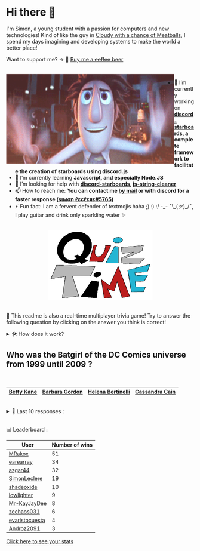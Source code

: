 # Hi there 👋

I'm Simon, a young student with a passion for computers and new technologies!
Kind of like the guy in [Cloudy with a chance of Meatballs](https://www.youtube.com/watch?v=dQw4w9WgXcQ), I spend my days imagining and developing systems to make the world a better place!

Want to support me? -> 🍺 [Buy me a ~~coffee~~ beer](https://www.buymeacoffee.com/SimonLeclere)

<br>

<img width="450" height="240" src="./assets/cloudyWithAChanceOfMeatBalls.gif" align=left>

- 🔭 I’m currently working on **[discord-starboards](https://github.com/SimonLeclere/discord-starboards), a complete framework to facilitate the creation of starboards using discord.js**
- 🌱 I’m currently learning **Javascript, and especially Node.JS**
- 🤔 I’m looking for help with **[discord-starboards](https://github.com/SimonLeclere/discord-starboards), [js-string-cleaner](https://github.com/SimonLeclere/Js-String-Cleaner)**
- 📫 How to reach me: **You can contact me [by mail](mailto:simon-leclere@orange.fr) or with discord for a faster response ([sιмση ℓεcℓεяε#5765](https://discord.com/invite/U2VGrkT))**
- ⚡ Fun fact: I am a fervent defender of textmojis haha ;) :) :/ -\_- ¯\\\_(ツ)\_/¯, I play guitar and drink only sparkling water ✨

<br>

<center><img width="280" height="187" src="./assets/quizTime.gif"></center>

<br>

🎲 This readme is also a real-time multiplayer trivia game! Try to answer the following question by clicking on the answer you think is correct!
<details>
  <summary>🛠️ How does it work?</summary>
  Each answer is a link to a pre-filled issue. When you press "Submit new issue", it triggers a Github action workflow that compares your answer with the correct answer, finds a new question and updates the readme.md file. Not bad huh?! This whole process only takes about 20 seconds!
</details>

## Who was the Batgirl of the DC Comics universe from 1999 until 2009 ?

<br>

| [Betty Kane](https://github.com/SimonLeclere/SimonLeclere/issues/new?title=quiz%7C820%7CBetty%20Kane&body=Just%20click%20'Submit%20new%20issue'.) | [Barbara Gordon](https://github.com/SimonLeclere/SimonLeclere/issues/new?title=quiz%7C820%7CBarbara%20Gordon&body=Just%20click%20'Submit%20new%20issue'.) | [Helena Bertinelli](https://github.com/SimonLeclere/SimonLeclere/issues/new?title=quiz%7C820%7CHelena%20Bertinelli&body=Just%20click%20'Submit%20new%20issue'.) | [Cassandra Cain](https://github.com/SimonLeclere/SimonLeclere/issues/new?title=quiz%7C820%7CCassandra%20Cain&body=Just%20click%20'Submit%20new%20issue'.) |
| - | - | - | - | 

<br>

<details>
  <summary>📒 Last 10 responses :</summary>

- **Darkempire78** answered **In school** to `How is Britney Spears dressed in the clip « ... Baby One More Time » ?` (Good answer)
- **SimonLeclere** answered **May Tea** to `What tea is produced jointly by Nestlé and Coca-Cola ?` (Wrong answer)
- **SimonLeclere** answered **Tintin in the Congo** to `In what adventure does Tintin find himself facing an impressive Yeti ?` (Wrong answer)
- **SimonLeclere** answered **Microsoft Pace** to `What is the small name given to the sport bracelet marketed by Microsoft ?` (Wrong answer)
- **SimonLeclere** answered **Sequoia** to `In the United States, what tree over 83 meters tall is called General Sherman ?` (Good answer)
- **SimonLeclere** answered **Cheese** to `What is the main economic activity of the Pyrenean and Alpine frontiers ?` (Wrong answer)
- **SimonLeclere** answered **Wear of teeth** to `What is the most common cause of death among elephants in freedom ?` (Good answer)
- **SimonLeclere** answered **Mister Freeze** to `Who in the Comics has to keep their body extremely low ?` (Good answer)
- **SimonLeclere** answered **Tintin in Tibet** to `In what adventure does Tintin find himself facing an impressive Yeti ?` (Good answer)
- **shadeoxide** answered **Rafael Nadal** to `Which champion of clay is born on the island of Majorca ?` (Good answer)

</details>

<br>

📊 Leaderboard :

| User | Number of wins |
|-|-|
| [MRakox](https://github.com/MRakox) | 51 |
| [earearray](https://github.com/earearray) | 34 |
| [azgar44](https://github.com/azgar44) | 32 |
| [SimonLeclere](https://github.com/SimonLeclere) | 19 |
| [shadeoxide](https://github.com/shadeoxide) | 10 |
| [lowlighter](https://github.com/lowlighter) | 9 |
| [Mr-KayJayDee](https://github.com/Mr-KayJayDee) | 8 |
| [zechaos031](https://github.com/zechaos031) | 6 |
| [evaristocuesta](https://github.com/evaristocuesta) | 4 |
| [Androz2091](https://github.com/Androz2091) | 3 |

[Click here to see your stats](https://github.com/SimonLeclere/SimonLeclere/issues/new?title=MyStats&body=Just%20click%20%27Submit%20new%20issue%27.)

